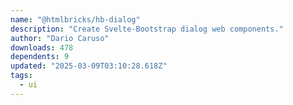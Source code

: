 ```yaml
---
name: "@htmlbricks/hb-dialog"
description: "Create Svelte-Bootstrap dialog web components."
author: "Dario Caruso"
downloads: 478
dependents: 9
updated: "2025-03-09T03:10:28.618Z"
tags: 
  - ui
---
```

